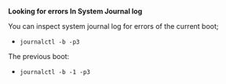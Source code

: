
**Looking for errors In System Journal log**

You can inspect system journal log for errors of the current boot;
*  `journalctl -b -p3`

The previous boot:
*  `journalctl -b -1 -p3`